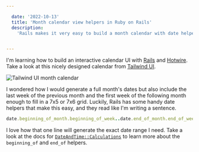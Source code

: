 ```yaml
---

  date: '2022-10-13'
  title: 'Month calendar view helpers in Ruby on Rails'
  description:
    'Rails makes it very easy to build a month calendar with date helpers like beginning_of_week and end_of_week.'


---
```


I'm learning how to build an interactive calendar UI with [Rails](https://rubyonrails.org/) and [Hotwire](https://hotwired.dev/). Take a look at this nicely designed calendar from [Tailwind UI](https://tailwindui.com/components/application-ui/data-display/calendars#component-c29139529079ea762f118812bbeaeb9e).

![Tailwind UI month calendar](/assets/tailwind-ui-month-calendar.png)

I wondered how I would generate a full month's dates but also include the last week of the previous month and the first week of the following month enough to fill in a 7x5 or 7x6 grid. Luckily, Rails has some handy date helpers that make this easy, and they read like I'm writing a sentence.

```ruby
date.beginning_of_month.beginning_of_week..date.end_of_month.end_of_week
```

I love how that one line will generate the exact date range I need. Take a look at the docs for [`DateAndTime::Calculations`](https://api.rubyonrails.org/classes/DateAndTime/Calculations.html) to learn more about the `beginning_of` and `end_of` helpers.
